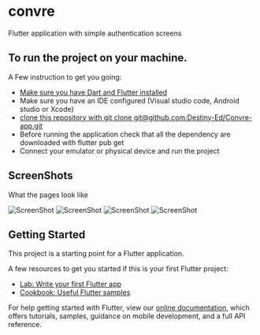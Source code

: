 # convre

Flutter application with simple authentication screens

## To run the project on your machine.

A Few instruction to get you going:

- [Make sure you have Dart and Flutter installed](https://flutter.dev/docs/get-started/install)
- Make sure you have an IDE configured (Visual studio code, Android studio or Xcode)
- [clone this repository with git clone git@github.com:Destiny-Ed/Convre-app.git](git@github.com:Destiny-Ed/Convre-app.git)
- Before running the application check that all the dependency are downloaded with flutter pub get
- Connect your emulator or physical device and run the project

## ScreenShots

What the pages look like

![ScreenShot](/assets/screens_one.png)
![ScreenShot](/assets/screens_two.png)
![ScreenShot](/assets/screens_three.png)
![ScreenShot](/assets/screens_four.png)

## Getting Started

This project is a starting point for a Flutter application.

A few resources to get you started if this is your first Flutter project:

- [Lab: Write your first Flutter app](https://flutter.dev/docs/get-started/codelab)
- [Cookbook: Useful Flutter samples](https://flutter.dev/docs/cookbook)

For help getting started with Flutter, view our
[online documentation](https://flutter.dev/docs), which offers tutorials,
samples, guidance on mobile development, and a full API reference.
